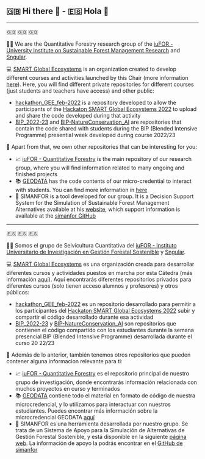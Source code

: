 ## 🇬🇧 Hi there 👋 - 🇪🇸 Hola 👋 

---

🇬🇧  🇬🇧  🇬🇧

🙋‍♀️ We are the Quantitative Forestry research group of the [iuFOR - University Institute on Sustainable Forest Management Research](https://iufor.uva.es/) and [Sngular](https://www.sngular.com/).

💻 [SMART Global Ecosystems](https://github.com/SMART-Global-Ecosystems) is an organization created to develop different courses and activities launched by this Chair (more information [here](https://smartglobalecosystems.uva.es/)). Here, you will find different private repositories for different courses (just students and teachers have access) and other public:

- [hackathon_GEE_feb-2022](https://github.com/SMART-Global-Ecosystems/hackathon_GEE_feb-2022) is a repository developed to allow the participants of the [Hackaton SMART Global Ecosystems 2022](https://eventos.uva.es/78028/detail/hackaton-lcambios-de-uso-del-suelor.html) to upload and share the code developed during that activity
- [BIP_2022-23](https://github.com/SMART-Global-Ecosystems/BIP_2022-23) and [BIP-NatureConservation_AI](https://github.com/SMART-Global-Ecosystems/BIP-NatureConservation_AI) are repositories that contain the code shared with students during the BIP (Blended Intensive Programme) presential week developed during course 2022/23

🔗 Apart from that, we own other repositories that can be interesting for you:

- 📈 [iuFOR - Quantitative Forestry](https://github.com/iuFOR-QuantitativeForestry) is the main repository of our research group, where you will find information related to many ongoing and finished projects
- 📚 [GEODATA](https://github.com/GEODATA-UVa) has the code contents of our micro-credential to interact with students. You can find more information in [here](https://geodata.uva.es/)
- 🌳 SIMANFOR is a tool developed for our group. It is a Decision Support System for the Simulation of Sustainable Forest Management Alternatives available at his [website](https://www.simanfor.es/), which support information is available at the [simanfor GitHub](https://github.com/simanfor)

---

🇪🇸  🇪🇸  🇪🇸

🙋‍♀️ Somos el grupo de Selvicultura Cuantitativa del [iuFOR - Instituto Universitario de Investigación en Gestión Forestal Sostenible](https://iufor.uva.es/) y [Sngular](https://www.sngular.com/).

💻 [SMART Global Ecosystems](https://github.com/SMART-Global-Ecosystems) es una organización creada para desarrollar diferentes cursos y actividades puestos en marcha por esta Cátedra (más información [aquí](https://smartglobalecosystems.uva.es/)). Aquí encontrarás diferentes repositorios privados para diferentes cursos (solo tienen acceso alumnos y profesores) y otros públicos:

- [hackathon_GEE_feb-2022](https://github.com/SMART-Global-Ecosystems/hackathon_GEE_feb-2022) es un repositorio desarrollado para permitir a los participantes del [Hackaton SMART Global Ecosystems 2022](https://eventos.uva.es/78028/detail/hackaton-lcambios-de-uso-del-suelor.html) subir y compartir el código desarrollado durante esa actividad
- [BIP_2022-23](https://github.com/SMART-Global-Ecosystems/BIP_2022-23) y [BIP-NatureConservation_AI](https://github.com/SMART-Global-Ecosystems/BIP-NatureConservation_AI) son repositorios que contienen el código compartido con los estudiantes durante la semana presencial BIP (Blended Intensive Programme) desarrollada durante el curso 20 22/23

🔗 Además de lo anterior, también tenemos otros repositorios que pueden contener alguna informacion relevante para ti:

- 📈 [iuFOR - Quantitative Forestry](https://github.com/iuFOR-QuantitativeForestry) es el repositorio principal de nuestro grupo de investigación, donde encontrarás información relacionada con muchos proyectos en curso y terminados
- 📚 [GEODATA](https://github.com/GEODATA-UVa) contiene todo el material en formato de código de nuestra microcredencial, y lo utilizamos para interactuar con nuestros estudiantes. Puedes encontrar más información sobre la microcredencial GEODATA [aquí](https://geodata.uva.es/)
- 🌳 SIMANFOR es una herramienta desarrollada por nuestro grupo. Se trata de un Sistema de Apoyo para la Simulación de Alternativas de Gestión Forestal Sostenible, y está disponible en la siguiente [página web](https://www.simanfor.es/). La información de apoyo la podrás encontrar en el [GitHub de simanfor](https://github.com/simanfor)
